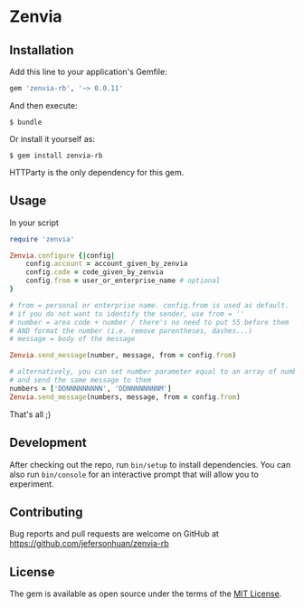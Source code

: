 # Zenvia

## Installation

Add this line to your application's Gemfile:

```ruby
gem 'zenvia-rb', '~> 0.0.11'
```

And then execute:

    $ bundle

Or install it yourself as:

    $ gem install zenvia-rb

HTTParty is the only dependency for this gem.

## Usage

In your script

```ruby
require 'zenvia'

Zenvia.configure {|config|
    config.account = account_given_by_zenvia
    config.code = code_given_by_zenvia
    config.from = user_or_enterprise_name # optional
}

# from = personal or enterprise name. config.from is used as default.
# if you do not want to identify the sender, use from = ''
# number = area code + number / there's no need to put 55 before them
# AND format the number (i.e. remove parentheses, dashes...)
# message = body of the message

Zenvia.send_message(number, message, from = config.from)

# alternatively, you can set number parameter equal to an array of numbers
# and send the same message to them
numbers = ['DDNNNNNNNNN', 'DDNNNNNNNNM']
Zenvia.send_message(numbers, message, from = config.from)

```

That's all ;)

## Development

After checking out the repo, run `bin/setup` to install dependencies. You can also run `bin/console` for an interactive prompt that will allow you to experiment.

## Contributing

Bug reports and pull requests are welcome on GitHub at https://github.com/jefersonhuan/zenvia-rb


## License

The gem is available as open source under the terms of the [MIT License](http://opensource.org/licenses/MIT).

